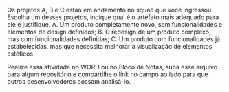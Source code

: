 Os projetos A, B e C estão em andamento no squad que você ingressou. Escolha um desses projetos, indique qual é o artefato mais adequado para ele e justifique. 
A. Um produto completamente novo, sem funcionalidades e elementos de design definidos; 
B. O redesign de um produto complexo, mas com funcionalidades definidas; 
C. Um produto com funcionalidades já estabelecidas, mas que necessita melhorar a visualização de elementos estéticos.

Realize essa atividade no WORD ou no Bloco de Notas, suba esse arquivo para algum repositório e compartilhe o link no campo ao lado para que outros desenvolvedores possam analisá-lo.

